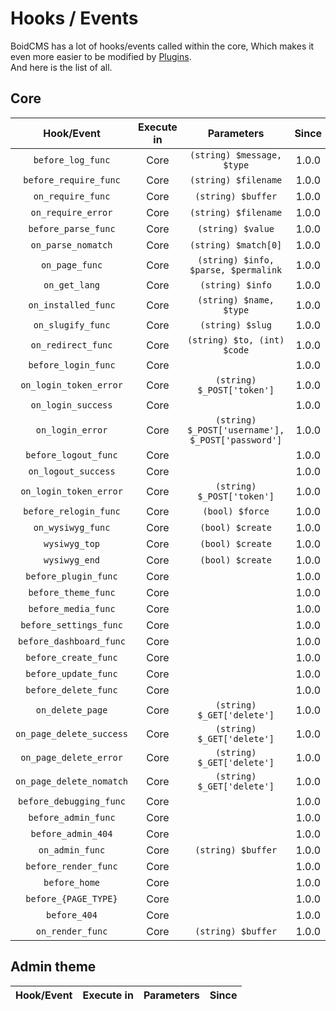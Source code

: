# Hooks / Events
BoidCMS has a lot of hooks/events called within the core, Which makes it even more easier to be modified by [Plugins](plugins).     
And here is the list of all.

## Core

|       Hook/Event     |    Execute in   |               Parameters           |  Since |
| :------------------: | :-------------: | :--------------------------------: | :----: |
|   `before_log_func`  |      Core       |     `(string) $message, $type`     |  1.0.0 |
| `before_require_func`|      Core       |       `(string) $filename`         |  1.0.0 |
|   `on_require_func`  |      Core       |        `(string) $buffer`          |  1.0.0 |
|   `on_require_error` |      Core       |       `(string) $filename`         |  1.0.0 |
|  `before_parse_func` |      Core       |        `(string) $value`           |  1.0.0 |
|   `on_parse_nomatch` |      Core       |       `(string) $match[0]`         |  1.0.0 |
|     `on_page_func`   |      Core       |`(string) $info, $parse, $permalink`|  1.0.0 |
|      `on_get_lang`   |      Core       |         `(string) $info`           |  1.0.0 |
|  `on_installed_func` |      Core       |      `(string) $name, $type`       |  1.0.0 |
|   `on_slugify_func`  |      Core       |         `(string) $slug`           |  1.0.0 |
|  `on_redirect_func`  |      Core       |    `(string) $to, (int) $code`     |  1.0.0 |
| `before_login_func`  |      Core       |                                    |  1.0.0 |
|`on_login_token_error`|      Core       |     `(string) $_POST['token']`     |  1.0.0 |
|   `on_login_success` |      Core       |                                    |  1.0.0 |
|    `on_login_error`  |      Core       |`(string) $_POST['username'], $_POST['password']`|  1.0.0 |
| `before_logout_func` |      Core       |                                    |  1.0.0 |
|  `on_logout_success` |      Core       |                                    |  1.0.0 |
|`on_login_token_error`|      Core       |      `(string) $_POST['token']`    |  1.0.0 |
| `before_relogin_func`|      Core       |           `(bool) $force`          |  1.0.0 |
|   `on_wysiwyg_func`  |      Core       |          `(bool) $create`          |  1.0.0 |
|    `wysiwyg_top`     |      Core       |          `(bool) $create`          |  1.0.0 |
|    `wysiwyg_end`     |      Core       |          `(bool) $create`          |  1.0.0 |
| `before_plugin_func` |      Core       |                                    |  1.0.0 |
|  `before_theme_func` |      Core       |                                    |  1.0.0 |
|  `before_media_func` |      Core       |                                    |  1.0.0 |
|`before_settings_func`|      Core       |                                    |  1.0.0 |
|`before_dashboard_func`|     Core       |                                    |  1.0.0 |
| `before_create_func` |      Core       |                                    |  1.0.0 |
| `before_update_func` |      Core       |                                    |  1.0.0 |
| `before_delete_func` |      Core       |                                    |  1.0.0 |
|    `on_delete_page`  |      Core       |     `(string) $_GET['delete']`     |  1.0.0 |
|`on_page_delete_success`|    Core       |     `(string) $_GET['delete']`     |  1.0.0 |
|`on_page_delete_error`|      Core       |     `(string) $_GET['delete']`     |  1.0.0 |
|`on_page_delete_nomatch`|    Core       |     `(string) $_GET['delete']`     |  1.0.0 |
|`before_debugging_func`|     Core       |                                    |  1.0.0 | 
| `before_admin_func`  |      Core       |                                    |  1.0.0 |
|  `before_admin_404`  |      Core       |                                    |  1.0.0 |
|    `on_admin_func`   |      Core       |         `(string) $buffer`         |  1.0.0 |
| `before_render_func` |      Core       |                                    |  1.0.0 |
|     `before_home`    |      Core       |                                    |  1.0.0 |
| `before_{PAGE_TYPE}` |      Core       |                                    |  1.0.0 |
|     `before_404`     |      Core       |                                    |  1.0.0 |
|   `on_render_func`   |      Core       |         `(string) $buffer`         |  1.0.0 |


## Admin theme
|  Hook/Event  |  Execute in  |  Parameters  |  Since  |
| :----------: | :----------: | :----------: | :-----: |

